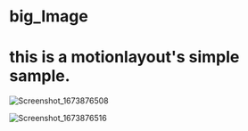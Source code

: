 # big_Image
# this is a motionlayout's simple sample.

![Screenshot_1673876508](https://user-images.githubusercontent.com/108448272/212692798-e90e89a9-7d73-48c6-a4c2-9d2c6ddf80cd.png)

![Screenshot_1673876516](https://user-images.githubusercontent.com/108448272/212692873-69194486-af4e-4e42-8d84-e223ba7afc6a.png)
